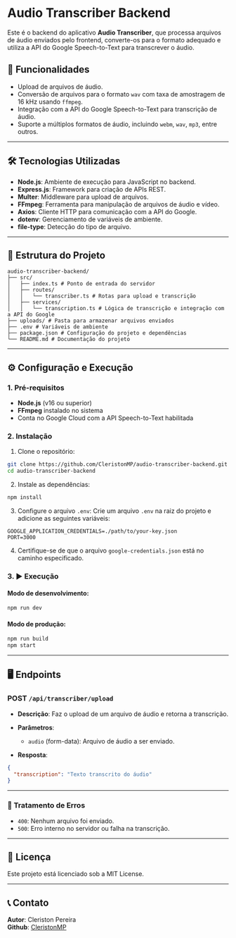 # Audio Transcriber Backend

Este é o backend do aplicativo **Audio Transcriber**, que processa arquivos de áudio enviados pelo frontend, converte-os para o formato adequado e utiliza a API do Google Speech-to-Text para transcrever o áudio.

## 🚀 Funcionalidades

- Upload de arquivos de áudio.
- Conversão de arquivos para o formato `wav` com taxa de amostragem de 16 kHz usando `ffmpeg`.
- Integração com a API do Google Speech-to-Text para transcrição de áudio.
- Suporte a múltiplos formatos de áudio, incluindo `webm`, `wav`, `mp3`, entre outros.

---

## 🛠️ Tecnologias Utilizadas

- **Node.js**: Ambiente de execução para JavaScript no backend.
- **Express.js**: Framework para criação de APIs REST.
- **Multer**: Middleware para upload de arquivos.
- **FFmpeg**: Ferramenta para manipulação de arquivos de áudio e vídeo.
- **Axios**: Cliente HTTP para comunicação com a API do Google.
- **dotenv**: Gerenciamento de variáveis de ambiente.
- **file-type**: Detecção do tipo de arquivo.

---

## 📂 Estrutura do Projeto

```plaintext
audio-transcriber-backend/ 
├── src/ 
│   ├── index.ts # Ponto de entrada do servidor 
│   ├── routes/ 
│   │   └── transcriber.ts # Rotas para upload e transcrição 
│   ├── services/ 
│   │   └── transcription.ts # Lógica de transcrição e integração com a API do Google 
├── uploads/ # Pasta para armazenar arquivos enviados 
├── .env # Variáveis de ambiente 
├── package.json # Configuração do projeto e dependências 
└── README.md # Documentação do projeto
```

---

## ⚙️ Configuração e Execução

### 1. Pré-requisitos

- **Node.js** (v16 ou superior)
- **FFmpeg** instalado no sistema
- Conta no Google Cloud com a API Speech-to-Text habilitada

### 2. Instalação

1. Clone o repositório:
```bash
git clone https://github.com/CleristonMP/audio-transcriber-backend.git
cd audio-transcriber-backend
```

2. Instale as dependências:

```bash
npm install
```

3. Configure o arquivo `.env`: Crie um arquivo `.env` na raiz do projeto e adicione as seguintes variáveis:

```plaintext
GOOGLE_APPLICATION_CREDENTIALS=./path/to/your-key.json
PORT=3000
```

4. Certifique-se de que o arquivo `google-credentials.json` está no caminho especificado.


### 3. ▶️ Execução

#### Modo de desenvolvimento:

```bash
npm run dev
```

#### Modo de produção:

```bash
npm run build
npm start
```

---

## 🖥️ Endpoints

### POST `/api/transcriber/upload`

- **Descrição**: Faz o upload de um arquivo de áudio e retorna a transcrição.

- **Parâmetros**:
    - `audio` (form-data): Arquivo de áudio a ser enviado.

- **Resposta**:
```json
{
  "transcription": "Texto transcrito do áudio"
}
```
---

### 🐛 Tratamento de Erros

- `400`: Nenhum arquivo foi enviado.
- `500`: Erro interno no servidor ou falha na transcrição.

---

## 📝 Licença

Este projeto está licenciado sob a MIT License.

---

## 📞 Contato

**Autor**: Cleriston Pereira  
**Github**: [CleristonMP](https://github.com/CleristonMP)

